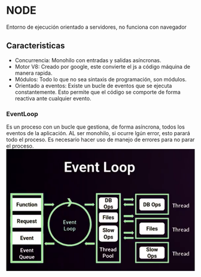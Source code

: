 # NODE
Entorno de ejecución orientado a servidores, no funciona con navegador
## Caracteristicas
* Concurrencia: Monohilo con entradas y salidas asíncronas.
* Motor V8: Creado por google, este convierte el js a código máquina de manera rapida.
* Módulos: Todo lo que no sea sintaxis de programación, son módulos.
* Orientado a eventos: Existe un bucle de eventos que se ejecuta constantemente. Esto permite que el código se comporte de forma reactiva ante cualquier evento.
### EventLoop
Es un proceso con un bucle que gestiona, de forma asíncrona, todos los eventos de la aplicación.
AL ser monohilo, si ocurre lgún error, esto parará todo el proceso. Es necesario hacer uso de manejo de errores para no parar el proceso.
![Alt text](image.png)



